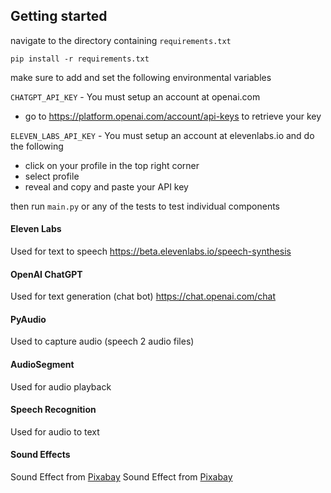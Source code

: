 ## Getting started
navigate to the directory containing `requirements.txt`
```
pip install -r requirements.txt
```

make sure to add and set the following environmental variables

`CHATGPT_API_KEY` - You must setup an account at openai.com 
- go to https://platform.openai.com/account/api-keys to retrieve your key

`ELEVEN_LABS_API_KEY` - You must setup an account at elevenlabs.io and do the following
- click on your profile in the top right corner
- select profile
- reveal and copy and paste your API key 

then run `main.py` or any of the tests to test individual components

#### Eleven Labs
Used for text to speech
https://beta.elevenlabs.io/speech-synthesis

#### OpenAI ChatGPT
Used for text generation (chat bot)
https://chat.openai.com/chat

#### PyAudio
Used to capture audio (speech 2 audio files)

#### AudioSegment
Used for audio playback

#### Speech Recognition
Used for audio to text

#### Sound Effects
Sound Effect from [Pixabay](https://pixabay.com/sound-effects/?utm_source=link-attribution&amp;utm_medium=referral&amp;utm_campaign=music&amp;utm_content=43045)
Sound Effect from [Pixabay](https://pixabay.com/?utm_source=link-attribution&amp;utm_medium=referral&amp;utm_campaign=music&amp;utm_content=47178)